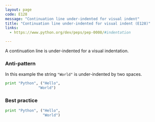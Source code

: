 ```yaml
---
layout: page
code: E128
message: "Continuation line under-indented for visual indent"
title: "Continuation line under-indented for visual indent (E128)"
links:
  - https://www.python.org/dev/peps/pep-0008/#indentation

---
```


A continuation line is under-indented for a visual indentation.

### Anti-pattern

In this example the string `"World"` is under-indented by two spaces.

```python
print "Python", ("Hello",
               "World")
```

### Best practice

```python
print "Python", ("Hello",
                 "World")
```
